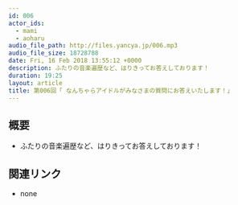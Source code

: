 ```yaml
---
id: 006
actor_ids:
  - mami
  - aoharu
audio_file_path: http://files.yancya.jp/006.mp3
audio_file_size: 18728788
date: Fri, 16 Feb 2018 13:55:12 +0000
description: ふたりの音楽遍歴など、はりきってお答えしております！
duration: 19:25
layout: article
title: 第006回「 なんちゃらアイドルがみなさまの質問にお答えいたします！」
---
```

## 概要

* ふたりの音楽遍歴など、はりきってお答えしております！

## 関連リンク

* none
